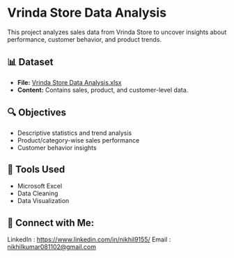 # Vrinda Store Data Analysis

This project analyzes sales data from Vrinda Store to uncover insights about performance, customer behavior, and product trends.

## 📊 Dataset
- **File:** [Vrinda Store Data Analysis.xlsx](https://github.com/user-attachments/files/21163821/Vrinda.Store.Data.Analysis.xlsx)
- **Content:** Contains sales, product, and customer-level data.

## 🔍 Objectives

- Descriptive statistics and trend analysis
- Product/category-wise sales performance
- Customer behavior insights

## 📌 Tools Used
- Microsoft Excel
- Data Cleaning
- Data Visualization

## 🔗 Connect with Me:

LinkedIn : https://www.linkedin.com/in/nikhil9155/ Email : nikhilkumar081102@gmail.com
